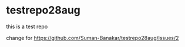 # testrepo28aug
this is a test repo

change for https://github.com/Suman-Banakar/testrepo28aug/issues/2
